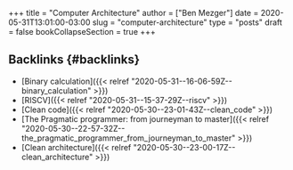 +++
title = "Computer Architecture"
author = ["Ben Mezger"]
date = 2020-05-31T13:01:00-03:00
slug = "computer-architecture"
type = "posts"
draft = false
bookCollapseSection = true
+++

## Backlinks {#backlinks}

- [Binary calculation]({{< relref "2020-05-31--16-06-59Z--binary_calculation" >}})
- [RISCV]({{< relref "2020-05-31--15-37-29Z--riscv" >}})
- [Clean code]({{< relref "2020-05-30--23-01-43Z--clean_code" >}})
- [The Pragmatic programmer: from journeyman to master]({{< relref "2020-05-30--22-57-32Z--the_pragmatic_programmer_from_journeyman_to_master" >}})
- [Clean architecture]({{< relref "2020-05-30--23-00-17Z--clean_architecture" >}})
